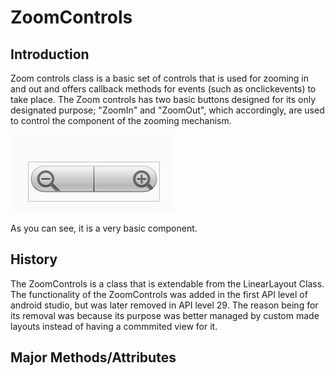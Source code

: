 # ZoomControls

## Introduction

Zoom controls class is a basic set of controls that is used for zooming in and out and offers callback methods for events (such as onclickevents) to take place. The Zoom controls has two basic buttons designed for its only designated purpose; "ZoomIn" and "ZoomOut", which accordingly, are used to control the component of the zooming mechanism. 

![Picture](/Images/zoomicon.png)

As you can see, it is a very basic component.

## History
The ZoomControls is a class that is extendable from the LinearLayout Class.
The functionality of the ZoomControls was added in the first API level of android studio, but was later removed in API level 29.
The reason being for its removal was because its purpose was better managed by custom made layouts instead of having a commmited view for it.

## Major Methods/Attributes





